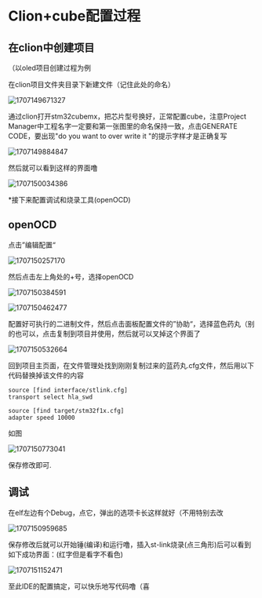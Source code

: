 # Clion+cube配置过程

## 在clion中创建项目

（以oled项目创建过程为例

在clion项目文件夹目录下新建文件（记住此处的命名）

![1707149671327](image/oled/1707149671327.png)

通过clion打开stm32cubemx，把芯片型号换好，正常配置cube，注意Project Manager中工程名字一定要和第一张图里的命名保持一致，点击GENERATE CODE，要出现"do you want to over write it "的提示字样才是正确复写

![1707149884847](image/oled/1707149884847.png)

然后就可以看到这样的界面噜

![1707150034386](image/oled/1707150034386.png)

*接下来配置调试和烧录工具(openOCD)

## openOCD

点击”编辑配置“

![1707150257170](image/oled/1707150257170.png)

然后点击左上角处的+号，选择openOCD

![1707150384591](image/oled/1707150384591.png)

![1707150462477](image/oled/1707150462477.png)

配置好可执行的二进制文件，然后点击面板配置文件的”协助“，选择蓝色药丸（别的也可以，点击复制到项目并使用，然后就可以叉掉这个界面了

![1707150532664](image/oled/1707150532664.png)

回到项目主页面，在文件管理处找到刚刚复制过来的蓝药丸.cfg文件，然后用以下代码替换掉该文件的内容

```
source [find interface/stlink.cfg]
transport select hla_swd

source [find target/stm32f1x.cfg]
adapter speed 10000
```

如图

![1707150773041](image/oled/1707150773041.png)

保存修改即可.

## 调试

在elf左边有个Debug，点它，弹出的选项卡长这样就好（不用特别去改

![1707150959685](image/oled/1707150959685.png)

保存修改后就可以开始锤(编译)和运行噜，插入st-link烧录(点三角形)后可以看到如下成功界面：(红字但是看字不看色)

![1707151152471](image/oled/1707151152471.png)

至此IDE的配置搞定，可以快乐地写代码噜（喜
